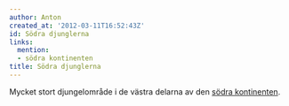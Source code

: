 ```yaml
---
author: Anton
created_at: '2012-03-11T16:52:43Z'
id: Södra djunglerna
links:
  mention:
  - södra kontinenten
title: Södra djunglerna
---
```


Mycket stort djungelområde i de västra delarna av den [södra kontinenten].

  [södra kontinenten]: södra_kontinenten

